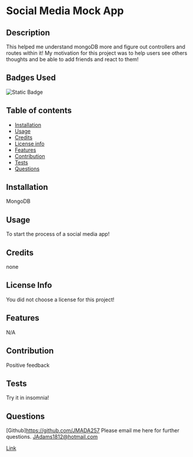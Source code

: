 # Social Media Mock App

## Description

This helped me understand mongoDB more and figure out controllers and routes within it! My motivation for this project was to help users see others thoughts and be able to add friends and react to them!

## Badges Used

![Static Badge](https://img.shields.io/badge/No_License_Chosen-red)

## Table of contents

- [Installation](#installation)
- [Usage](#usage)
- [Credits](#credits)
- [License info](#license-info)
- [Features](#features)
- [Contribution](#contribution)
- [Tests](#tests)
- [Questions](#questions)

## Installation

MongoDB

## Usage

To start the process of a social media app!

## Credits

none

## License Info

You did not choose a license for this project!

## Features

N/A

## Contribution

Positive feedback

## Tests

Try it in insomnia!

## Questions

[Github]https://github.com/JMADA257
Please email me here for further questions. JAdams1812@hotmail.com

[Link](https://drive.google.com/file/d/13jBhJsLqWW7DhcURPVMHxAKlA_dGupQK/view)
